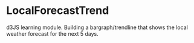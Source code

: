 # LocalForecastTrend
d3JS learning module. Building a bargraph/trendline that shows the local weather forecast for the next 5 days.
